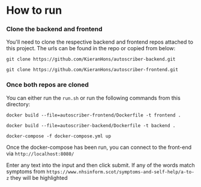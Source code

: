 # How to run

### Clone the backend and frontend

You'll need to clone the respective backend and frontend repos attached to this project.
The urls can be found in the repo or copied from below:
```
git clone https://github.com/KieranHons/autoscriber-backend.git
```
```
git clone https://github.com/KieranHons/autoscriber-frontend.git
```
### Once both repos are cloned

You can either run the `run.sh` or run the following commands from this directory:

```
docker build --file=autoscriber-frontend/Dockerfile -t frontend .
```

```
docker build --file=autoscriber-backend/Dockerfile -t backend .
```

```
docker-compose -f docker-compose.yml up
```

Once the docker-compose has been run, you can connect to the front-end
via `http://localhost:8080/`

Enter any text into the input and then click submit. 
If any of the words match symptoms from
`https://www.nhsinform.scot/symptoms-and-self-help/a-to-z` they will be highlighted
